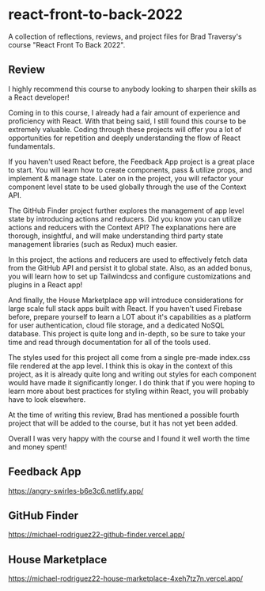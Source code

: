 # react-front-to-back-2022

A collection of reflections, reviews, and project files for Brad Traversy's course "React Front To Back 2022".

## Review

I highly recommend this course to anybody looking to sharpen their skills as a React developer!

Coming in to this course, I already had a fair amount of experience and proficiency with React. With that being said, I still found this course to be extremely valuable. Coding through these projects will offer you a lot of opportunities for repetition and deeply understanding the flow of React fundamentals.

If you haven't used React before, the Feedback App project is a great place to start. You will learn how to create components, pass & utilize props, and implement & manage state. Later on in the project, you will refactor your component level state to be used globally through the use of the Context API.

The GitHub Finder project further explores the management of app level state by introducing actions and reducers. Did you know you can utilize actions and reducers with the Context API? The explanations here are thorough, insightful, and will make understanding third party state management libraries (such as Redux) much easier.

In this project, the actions and reducers are used to effectively fetch data from the GitHub API and persist it to global state. Also, as an added bonus, you will learn how to set up Tailwindcss and configure customizations and plugins in a React app!

And finally, the House Marketplace app will introduce considerations for large scale full stack apps built with React. If you haven't used Firebase before, prepare yourself to learn a LOT about it's capabilities as a platform for user authentication, cloud file storage, and a dedicated NoSQL database. This project is quite long and in-depth, so be sure to take your time and read through documentation for all of the tools used.

The styles used for this project all come from a single pre-made index.css file rendered at the app level. I think this is okay in the context of this project, as it is already quite long and writing out styles for each component would have made it significantly longer. I do think that if you were hoping to learn more about best practices for styling within React, you will probably have to look elsewhere.

At the time of writing this review, Brad has mentioned a possible fourth project that will be added to the course, but it has not yet been added.

Overall I was very happy with the course and I found it well worth the time and money spent!

## Feedback App

https://angry-swirles-b6e3c6.netlify.app/

## GitHub Finder

https://michael-rodriguez22-github-finder.vercel.app/

## House Marketplace

https://michael-rodriguez22-house-marketplace-4xeh7tz7n.vercel.app/

